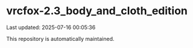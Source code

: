# vrcfox-2.3_body_and_cloth_edition

Last updated: 2025-07-16 00:05:36

This repository is automatically maintained.
